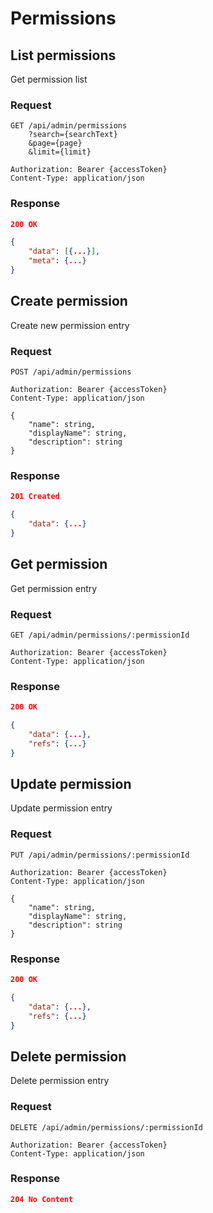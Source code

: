 # Permissions

## List permissions

Get permission list

### Request

```http
GET /api/admin/permissions
    ?search={searchText}
    &page={page}
    &limit={limit}

Authorization: Bearer {accessToken}
Content-Type: application/json
```

### Response

```json
200 OK

{
    "data": [{...}],
    "meta": {...}
}
```

## Create permission

Create new permission entry

### Request

```http
POST /api/admin/permissions

Authorization: Bearer {accessToken}
Content-Type: application/json

{
    "name": string,
    "displayName": string,
    "description": string
}
```

### Response

```json
201 Created

{
    "data": {...}
}
```

## Get permission

Get permission entry

### Request

```http
GET /api/admin/permissions/:permissionId

Authorization: Bearer {accessToken}
Content-Type: application/json
```

### Response

```json
200 OK

{
    "data": {...},
    "refs": {...}
}
```

## Update permission

Update permission entry

### Request

```http
PUT /api/admin/permissions/:permissionId

Authorization: Bearer {accessToken}
Content-Type: application/json

{
    "name": string,
    "displayName": string,
    "description": string
}
```

### Response

```json
200 OK

{
    "data": {...},
    "refs": {...}
}
```

## Delete permission

Delete permission entry

### Request

```http
DELETE /api/admin/permissions/:permissionId

Authorization: Bearer {accessToken}
Content-Type: application/json
```

### Response

```json
204 No Content
```
